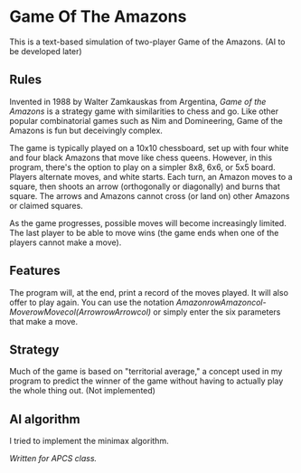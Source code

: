 # Game Of The Amazons

This is a text-based simulation of two-player Game of the Amazons. (AI to be developed later)

## Rules

Invented in 1988 by Walter Zamkauskas from Argentina, *Game of the Amazons* is a strategy game with similarities to chess and go. Like other popular combinatorial games such as Nim and Domineering, Game of the Amazons is fun but deceivingly complex.

The game is typically played on a 10x10 chessboard, set up with four white and four black Amazons that move like chess queens. However, in this program, there's the option to play on a simpler 8x8, 6x6, or 5x5 board. Players alternate moves, and white starts. Each turn, an Amazon moves to a square, then shoots an arrow (orthogonally or diagonally) and burns that square. The arrows and Amazons cannot cross (or land on) other Amazons or claimed squares. 

As the game progresses, possible moves will become increasingly limited. The last player to be able to move wins (the game ends when one of the players cannot make a move).

## Features

The program will, at the end, print a record of the moves played. It will also offer to play again. You can use the notation *AmazonrowAmazoncol-MoverowMovecol(ArrowrowArrowcol)* or simply enter the six parameters that make a move. 

## Strategy

Much of the game is based on "territorial average," a concept used in my program to predict the winner of the game without having to actually play the whole thing out. (Not implemented)

## AI algorithm

I tried to implement the minimax algorithm.

*Written for APCS class.*
